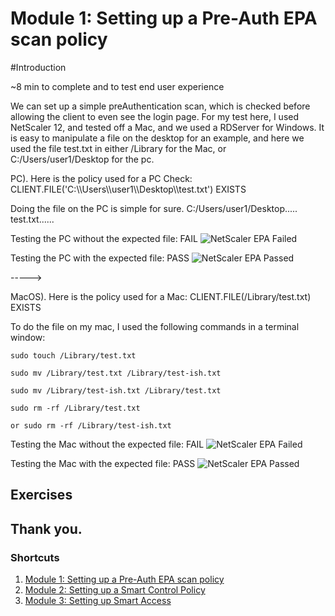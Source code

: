 # Module 1: Setting up a Pre-Auth EPA scan policy

#Introduction

~8 min to complete and to test end user experience

We can set up a simple preAuthentication scan, which is checked before allowing the client to even see the login page. For my test here, I used NetScaler 12, and tested off a Mac, and we used a RDServer for Windows. It is easy to manipulate a file on the desktop for an example, and here we used the file test.txt in either /Library for the Mac, or C:/Users/user1/Desktop for the pc.

PC).	Here is the policy used for a PC Check: CLIENT.FILE('C:\\\\Users\\\\user1\\\\Desktop\\\\test.txt') EXISTS

Doing the file on the PC is simple for sure. C:/Users/user1/Desktop..... test.txt......

Testing the PC without the expected file: FAIL
![NetScaler EPA Failed](./images/PCPreFail.gif)

Testing the PC with the expected file: PASS
![NetScaler EPA Passed](./images/PCPrePass.gif)

----->

MacOS).	Here is the policy used for a Mac:
CLIENT.FILE(/Library/test.txt) EXISTS

To do the file on my mac, I used the following commands in a terminal window:

	sudo touch /Library/test.txt

	sudo mv /Library/test.txt /Library/test-ish.txt

	sudo mv /Library/test-ish.txt /Library/test.txt

	sudo rm -rf /Library/test.txt

	or sudo rm -rf /Library/test-ish.txt

Testing the Mac without the expected file: FAIL
![NetScaler EPA Failed](./images/MacPreFail.gif)

Testing the Mac with the expected file: PASS
![NetScaler EPA Passed](./images/MacPrePass.gif)

## Exercises 

## Thank you. 

### Shortcuts
1. [Module 1: Setting up a Pre-Auth EPA scan policy](../Module1)
2. [Module 2: Setting up a Smart Control Policy](../Module2)
3. [Module 3: Setting up Smart Access](../Module3)